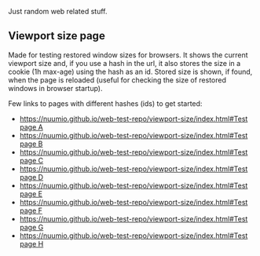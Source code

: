 Just random web related stuff.

## Viewport size page

Made for testing restored window sizes for browsers. It shows the
current viewport size and, if you use a hash in the url, it also
stores the size in a cookie (1h max-age) using the hash as an id. Stored size
is shown, if found, when the page is reloaded (useful for checking
the size of restored windows in browser startup).

Few links to pages with different hashes (ids) to get started:

- [https://nuumio.github.io/web-test-repo/viewport-size/index.html#Test page A][Test-page-A]
- [https://nuumio.github.io/web-test-repo/viewport-size/index.html#Test page B][Test-page-B]
- [https://nuumio.github.io/web-test-repo/viewport-size/index.html#Test page C][Test-page-C]
- [https://nuumio.github.io/web-test-repo/viewport-size/index.html#Test page D][Test-page-D]
- [https://nuumio.github.io/web-test-repo/viewport-size/index.html#Test page E][Test-page-E]
- [https://nuumio.github.io/web-test-repo/viewport-size/index.html#Test page F][Test-page-F]
- [https://nuumio.github.io/web-test-repo/viewport-size/index.html#Test page G][Test-page-G]
- [https://nuumio.github.io/web-test-repo/viewport-size/index.html#Test page H][Test-page-H]

[Test-page-A]: https://nuumio.github.io/web-test-repo/viewport-size/index.html#Test%20page%20A
[Test-page-B]: https://nuumio.github.io/web-test-repo/viewport-size/index.html#Test%20page%20B
[Test-page-C]: https://nuumio.github.io/web-test-repo/viewport-size/index.html#Test%20page%20C
[Test-page-D]: https://nuumio.github.io/web-test-repo/viewport-size/index.html#Test%20page%20D
[Test-page-E]: https://nuumio.github.io/web-test-repo/viewport-size/index.html#Test%20page%20E
[Test-page-F]: https://nuumio.github.io/web-test-repo/viewport-size/index.html#Test%20page%20F
[Test-page-G]: https://nuumio.github.io/web-test-repo/viewport-size/index.html#Test%20page%20G
[Test-page-H]: https://nuumio.github.io/web-test-repo/viewport-size/index.html#Test%20page%20H